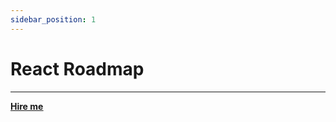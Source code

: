 ```yaml
---
sidebar_position: 1
---
```


# React Roadmap

<hr></hr>

<a href="https://calendly.com/mattherzog/business-chat" target="_blank"><b><u>Hire me</u></b></a>
